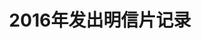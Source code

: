 ---
layout: PCS
title: 2016年发出明信片记录
category: PC
tags: PC
keywords: 
PCs: 
    - from-to: 中国-Australia
      id: CN-2112090
      status: traveling
      distance:
      travel:
      author: stretch7250
      cover: pcs_20.jpeg
    - from-to: 大陆-台湾
      id: CN-2107833
      status: traveling
      distance:
      travel:
      author: cwyen
      cover: pcs_19.jpeg
    - from-to: 中国-波兰
      id: CN-2104304
      status: traveling
      distance:
      travel:
      author: CoffeeMonster
      cover: pcs_18.jpeg
    - from-to: 中国-俄罗斯
      id: CN-2099941
      status: traveling
      distance:
      travel:
      author: inika1123
      cover: pcs_17.jpeg
    - from-to: 中国-德国
      id: CN-2096650
      status: traveling
      distance:
      travel:
      author: BodoAugustDionys
      cover: pcs_16.jpg
    - from-to: 中国-美国
      id: CN-2089874
      status: traveling
      distance:
      travel:
      author: snarkdoctor
      cover: pcs_15.jpg
      description:
    - from-to: 中国-俄罗斯
      id: CN-2086442	
      status: sent
      distance: 6,506
      travel: 19
      author: GalinaB
      cover: pcs_14.jpg
      description:
    - from-to: 中国-荷兰
      id: CN-2084556
      status: sent
      distance: 8,905
      travel: 17
      author: yougotmail	
      cover: pcs_13.jpg
      description:
    - from-to: 中国-捷克
      id: CN-2084547
      status: sent
      distance: 8,426
      travel: 29
      cover: pcs_12.jpg
      author: Danca4
      description:
    - from-to: 中国-爱尔兰
      id: CN-2071663
      status: sent
      distance:
      travel:
      author: fisherman
      cover: pcs_11.jpg
      description:
    - from-to: 中国-意大利
      id: CN-2066680
      status: sent
      distance: 
      travel:
      author: Paol
      cover: pcs_10.jpg
      description:
    - from-to: 大陆-香港
      id: CN-2071665
      status: sent
      distance: 1,072
      travel: 26
      author: yammieyammie
      cover: pcs_9.jpg
      description:
    - from-to: 中国-德国
      id: CN-2062714
      status: sent
      distance: 8,776
      travel: 35
      author: Elphielein	
      cover: pcs_8.jpg
      description:
    - from-to: 大陆-台湾
      id: CN-2059847
      status: sent
      distance: 812
      travel: 34
      author: wintersky0123
      cover: pcs_7.jpg
      description:
    - from-to: 中国-美国
      id: CN-2063393
      status: sent
      distance: 12,107
      travel: 23
      author: Jana1
      cover: pcs_6.jpg
      description:
    - from-to: 中国-俄罗斯
      id: CN-2045028
      status: sent
      distance: 6,715	
      travel: 39
      author: ponc
      cover: pcs_5.jpg
      description:
    - from-to: 中国-西班牙
      id: CN-2045052
      status: sent	
      distance: 9,993
      travel: 31
      author: Munchky
      cover: pcs_4.jpg
      description:
    - from-to: 中国-美国
      id: CN-2045056
      status: sent
      distance: 11,842
      travel: 26
      author: FABRICPOSTCARDGIRL
      cover: pcs_3.jpg
      description:
    - from-to: 中国-荷兰
      id: CN-2045055
      status: sent
      distance: 8,941
      travel: 25
      author: Questforcards
      cover: pcs_2.jpg
      description:
    - from-to: 中国-德国
      id: CN-2045053
      status: sent
      distance: 8,884
      travel: 21
      author: SelMich
      cover: pcs_1.jpg
      description:

---